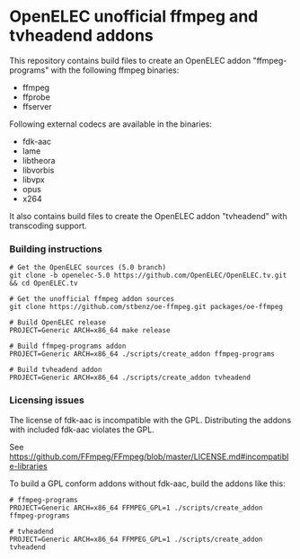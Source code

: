 OpenELEC unofficial ffmpeg and tvheadend addons
===============================================

This repository contains build files to create an OpenELEC addon 
"ffmpeg-programs" with the following ffmpeg binaries:
* ffmpeg
* ffprobe
* ffserver

Following external codecs are available in the binaries:
* fdk-aac
* lame
* libtheora
* libvorbis
* libvpx
* opus
* x264

It also contains build files to create the OpenELEC addon "tvheadend" with
transcoding support.

### Building instructions

```
# Get the OpenELEC sources (5.0 branch)  
git clone -b openelec-5.0 https://github.com/OpenELEC/OpenELEC.tv.git && cd OpenELEC.tv

# Get the unofficial ffmpeg addon sources  
git clone https://github.com/stbenz/oe-ffmpeg.git packages/oe-ffmpeg

# Build OpenELEC release  
PROJECT=Generic ARCH=x86_64 make release

# Build ffmpeg-programs addon  
PROJECT=Generic ARCH=x86_64 ./scripts/create_addon ffmpeg-programs

# Build tvheadend addon  
PROJECT=Generic ARCH=x86_64 ./scripts/create_addon tvheadend
```

### Licensing issues

The license of fdk-aac is incompatible with the GPL. Distributing the addons 
with included fdk-aac violates the GPL.

See https://github.com/FFmpeg/FFmpeg/blob/master/LICENSE.md#incompatible-libraries

To build a GPL conform addons without fdk-aac, build the addons like this:
``` 
# ffmpeg-programs
PROJECT=Generic ARCH=x86_64 FFMPEG_GPL=1 ./scripts/create_addon ffmpeg-programs

# tvheadend
PROJECT=Generic ARCH=x86_64 FFMPEG_GPL=1 ./scripts/create_addon tvheadend
```
